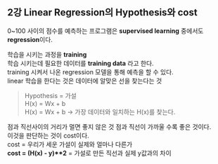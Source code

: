 ## 2강 Linear Regression의 Hypothesis와 cost

0~100 사이의 점수를 예측하는 프로그램은 <b>supervised learning</b> 중에서도 <b>regression</b>이다.

학습을 시키는 과정을 <b>training</b><br>
학습 시키는데 필요한 데이터를 <b>training data</b> 라고 한다.<br>
training 시켜서 나온 regression 모델을 통해 예측을 할 수 있다.<br>
linear 학습을 한다는 것은 데이터에 알맞은 선을 찾는다는 것<br>

>Hypothesis = 가설<br>
>H(x) = Wx + b<br>
>H(x) = Wx + b -> 가장 데이터와 일치하는 H(x)를 찾는다.<br>

점과 직선사이의 거리가 멀면 좋지 않은 것 점과 직선이 가까울 수록 좋은 것이다.<br>
이것을 판단하는 것이 cost이다.<br>
cost = 우리가 세운 가설이 실제와 얼마나 다른가<br>
<b>cost = (H(x) - y)**2</b> = 가설로 만든 직선과 실제 y값과의 차이 <br>
